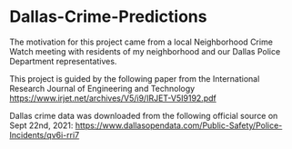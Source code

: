 # Dallas-Crime-Predictions
 
The motivation for this project came from a local Neighborhood Crime Watch meeting with residents of my neighborhood and our Dallas Police Department representatives.

This project is guided by the following paper from the International Research Journal of Engineering and Technology
https://www.irjet.net/archives/V5/i9/IRJET-V5I9192.pdf

Dallas crime data was downloaded from the following official source on Sept 22nd, 2021:
https://www.dallasopendata.com/Public-Safety/Police-Incidents/qv6i-rri7
